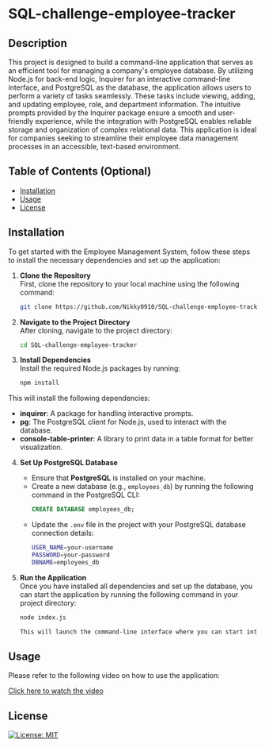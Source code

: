 # SQL-challenge-employee-tracker

## Description

This project is designed to build a command-line application that serves as an efficient tool for managing a company's employee database. By utilizing Node.js for back-end logic, Inquirer for an interactive command-line interface, and PostgreSQL as the database, the application allows users to perform a variety of tasks seamlessly. These tasks include viewing, adding, and updating employee, role, and department information. The intuitive prompts provided by the Inquirer package ensure a smooth and user-friendly experience, while the integration with PostgreSQL enables reliable storage and organization of complex relational data. This application is ideal for companies seeking to streamline their employee data management processes in an accessible, text-based environment.

## Table of Contents (Optional)

- [Installation](#installation)
- [Usage](#usage)
- [License](#license)

## Installation

To get started with the Employee Management System, follow these steps to install the necessary dependencies and set up the application:

1. **Clone the Repository**  
   First, clone the repository to your local machine using the following command:

   ```bash
   git clone https://github.com/Nikky0910/SQL-challenge-employee-tracker.git

2. **Navigate to the Project Directory**  
   After cloning, navigate to the project directory:

   ```bash
   cd SQL-challenge-employee-tracker

3. **Install Dependencies**  
   Install the required Node.js packages by running:

   ```bash
   npm install

This will install the following dependencies:

- **inquirer**: A package for handling interactive prompts.
- **pg**: The PostgreSQL client for Node.js, used to interact with the database.
- **console-table-printer**: A library to print data in a table format for better visualization.

4. **Set Up PostgreSQL Database**  
   - Ensure that **PostgreSQL** is installed on your machine.
   - Create a new database (e.g., `employees_db`) by running the following command in the PostgreSQL CLI:
     ```sql
     CREATE DATABASE employees_db;
     ```
   - Update the `.env` file in the project with your PostgreSQL database connection details:
     ```bash
     USER_NAME=your-username
     PASSWORD=your-password
     DBNAME=employees_db
     ```
5. **Run the Application**  
   Once you have installed all dependencies and set up the database, you can start the application by running the following command in your project directory:

   ```bash
   node index.js

   This will launch the command-line interface where you can start interacting with the Employee Management System.
   
## Usage

Please refer to the following video on how to use the application: 

<a href = "#"> Click here to watch the video</a>


## License

[![License: MIT](https://img.shields.io/badge/License-MIT-yellow.svg)](https://opensource.org/licenses/MIT)
